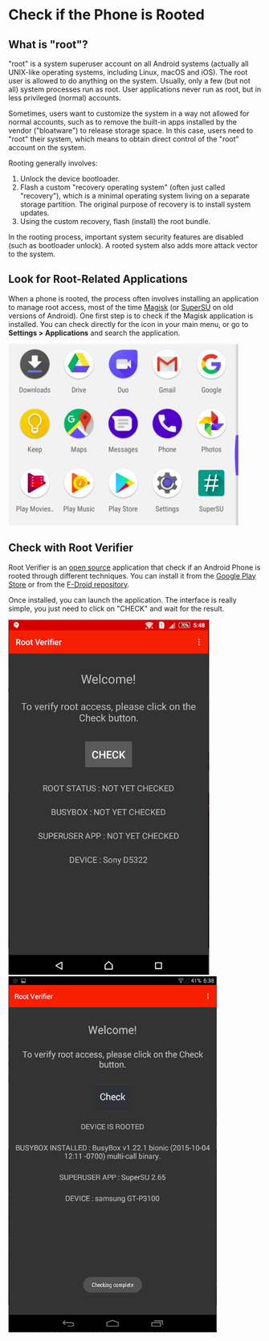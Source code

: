 # Check if the Phone is Rooted

## What is "root"?

"root" is a system superuser account on all Android systems (actually all UNIX-like operating systems, including Linux, macOS and iOS). The root user is allowed to do anything on the system. Usually, only a few (but not all) system processes run as root. User applications never run as root, but in less privileged (normal) accounts.

Sometimes, users want to customize the system in a way not allowed for normal accounts, such as to remove the built-in apps installed by the vendor ("bloatware") to release storage space. In this case, users need to "root" their system, which means to obtain direct control of the "root" account on the system.

Rooting generally involves:

1. Unlock the device bootloader.
2. Flash a custom "recovery operating system" (often just called "recovery"), which is a minimal operating system living on a separate storage partition. The original purpose of recovery is to install system updates.
3. Using the custom recovery, flash (install) the root bundle.

In the rooting process, important system security features are disabled (such as bootloader unlock). A rooted system also adds more attack vector to the system.

## Look for Root-Related Applications

When a phone is rooted, the process often involves installing an application to manage root access, most of the time [Magisk](https://github.com/topjohnwu/Magisk) (or [SuperSU](http://www.supersu.com/) on old versions of Android). One first step is to check if the Magisk application is installed. You can check directly for the icon in your main menu, or go to **Settings > Applications** and search the application.

![](../.gitbook/assets/supersu.png)

## Check with Root Verifier

Root Verifier is an [open source](https://github.com/abcdjdj/RootVerifier-APP) application that check if an Android Phone is rooted through different techniques. You can install it from the [Google Play Store](https://play.google.com/store/apps/details?id=com.abcdjdj.rootverifier) or from the [F-Droid repository](https://f-droid.org/packages/com.abcdjdj.rootverifier/).

Once installed, you can launch the application. The interface is really simple, you just need to click on "CHECK" and wait for the result.

![](../.gitbook/assets/rootverifier1.png) ![](../.gitbook/assets/rootverifier2.png)
